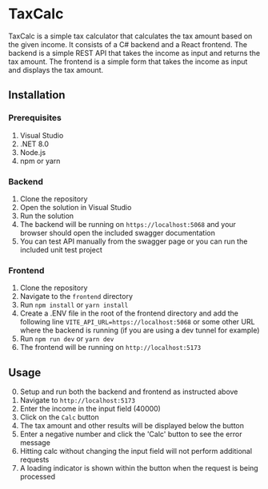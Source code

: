 # TaxCalc
TaxCalc is a simple tax calculator that calculates the tax amount based on the given income. It consists of a C# backend and a React frontend. 
The backend is a simple REST API that takes the income as input and returns the tax amount. The frontend is a simple form that takes the income as input and displays the tax amount.

## Installation

### Prerequisites
1. Visual Studio
2. .NET 8.0
3. Node.js
4. npm or yarn

### Backend
1. Clone the repository
2. Open the solution in Visual Studio
3. Run the solution
4. The backend will be running on `https://localhost:5068` and your browser should open the included swagger documentation
5. You can test API manually from the swagger page or you can run the included unit test project

### Frontend
1. Clone the repository
2. Navigate to the `frontend` directory
3. Run `npm install` or `yarn install`
4. Create a .ENV file in the root of the frontend directory and add the following line `VITE_API_URL=https://localhost:5068` or some other URL where the backend is running (if you are using a dev tunnel for example)
4. Run `npm run dev` or `yarn dev`
5. The frontend will be running on `http://localhost:5173`

## Usage
0. Setup and run both the backend and frontend as instructed above
1. Navigate to `http://localhost:5173`
2. Enter the income in the input field (40000)
3. Click on the `Calc` button
4. The tax amount and other results will be displayed below the button
5. Enter a negative number and click the 'Calc' button to see the error message
6. Hitting calc without changing the input field will not perform additional requests
7. A loading indicator is shown within the button when the request is being processed
